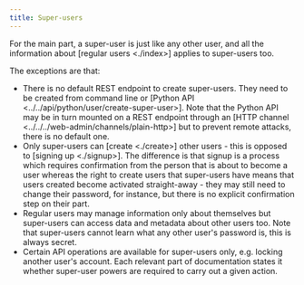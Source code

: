 ```yaml
---
title: Super-users
---
```


For the main part, a super-user is just like any other user, and all the information about
[regular users \<./index\>]
applies to super-users too.

The exceptions are that:

-   There is no default REST endpoint to create super-users. They need to be created from command line or
    [Python API \<../../api/python/user/create-super-user\>]. Note that the Python API may be in turn mounted on a REST
    endpoint through an [HTTP channel \<../../../web-admin/channels/plain-http\>] but to prevent remote attacks, there is no default one.
-   Only super-users can [create \<./create\>] other users - this is opposed to [signing up \<./signup\>].
    The difference is that signup is a process which requires confirmation from the person that is about to become a user
    whereas the right to create users that super-users have means that users created become activated straight-away - they may
    still need to change their password, for instance, but there is no explicit confirmation step on their part.
-   Regular users may manage information only about themselves but super-users can access data and metadata about other users too.
    Note that super-users cannot learn what any other user\'s password is, this is always secret.
-   Certain API operations are available for super-users only, e.g. locking another user\'s account. Each relevant part of
    documentation states it whether super-user powers are required to carry out a given action.
